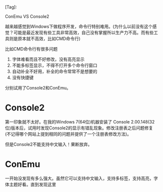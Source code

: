 [Tag]: 

ConEmu VS Console2

越来越感觉到Windows下做程序开发，命令行特别难用。(为什么以前没有这个感觉？可能是最近发现有些工具非常高效，自己没有掌握所以生产力不高。而有些工具则是原本就不高效，比如CMD命令行)

比如CMD命令行有很多问题

1. 字体难看而且不好修改，没有高亮显示
2. 不能多标签显示，不得不打开多个命令行窗口
3. 自动补全不好用，补全的命令常常不是想要的
4. 没有快捷键

分别试用了Console2和ConEmu。

# Console2
第一印象就不太好。在我的Windows 7(64位)机器安装了 Console 2.00.148(32位)版本后，试用时发现Console2的显示有错乱现象。修改注册表之后问题修复(不记得哪个网站上提到相同的问题并提供了一个注册表修改方法)。

但是Console2不能支持中文输入！果断放弃。

# ConEmu
一开始没发现有多么强大。虽然它可以支持中文输入，支持多标签，支持高亮，字体主题好看。直到发现这里

![]()





